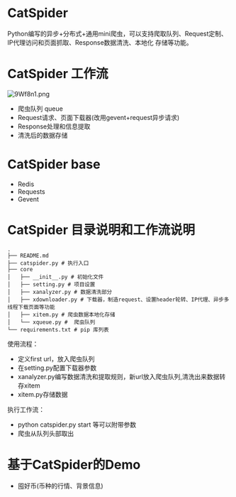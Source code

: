 # CatSpider

Python编写的异步+分布式+通用mini爬虫，可以支持爬取队列、Request定制、IP代理访问和页面抓取、Response数据清洗、本地化 存储等功能。

# CatSpider 工作流

![9Wf8n1.png](https://s1.ax1x.com/2018/03/11/9Wf8n1.png)

- 爬虫队列 queue
- Request请求、页面下载器(改用gevent+request异步请求)
- Response处理和信息提取
- 清洗后的数据存储


# CatSpider base

- Redis
- Requests
- Gevent

# CatSpider 目录说明和工作流说明


```
.
├── README.md
├── catspider.py # 执行入口
├── core
│   ├── __init__.py # 初始化文件
│   ├── setting.py # 项目设置
│   ├── xanalyzer.py # 数据清洗部分
│   ├── xdownloader.py # 下载器，制造request、设置header轮转、IP代理、异步多线程下载页面等功能
│   ├── xitem.py # 爬虫数据本地化存储
│   └── xqueue.py #  爬虫队列
└── requirements.txt # pip 库列表

```
使用流程：

- 定义first url，放入爬虫队列
- 在setting.py配置下载器参数
- xanalyzer.py编写数据清洗和提取规则，新url放入爬虫队列,清洗出来数据转存xitem
- xitem.py存储数据

执行工作流：

- python catspider.py start 等可以附带参数
- 爬虫从队列头部取出




# 基于CatSpider的Demo

- 囤好币(币种的行情、背景信息)


